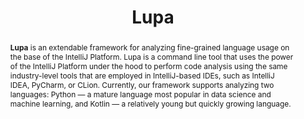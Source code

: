 ---
title: "Lupa"
collection: tools
permalink: /tool/lupa
paperurl: 'https://doi.org/10.1145/3524842.3528477'
tool: 'https://github.com/JetBrains-Research/Lupa'
pdf: 'https://arxiv.org/pdf/2203.09658.pdf'
tag: 'A framework for the large scale analysis of programming language usage.'
video: 'https://www.youtube.com/watch?v=atFnus0Dfa8'
abstract: '<p><b>Lupa</b> is an extendable framework for analyzing fine-grained language usage on the base of the IntelliJ Platform. Lupa is a command line tool that uses the power of the IntelliJ Platform under the hood to perform code analysis using the same industry-level tools that are employed in IntelliJ-based IDEs, such as IntelliJ IDEA, PyCharm, or CLion. Currently, our framework supports analyzing two languages: Python — a mature language most popular in data science and machine learning, and Kotlin — a relatively young but quickly growing language.</p>'
---